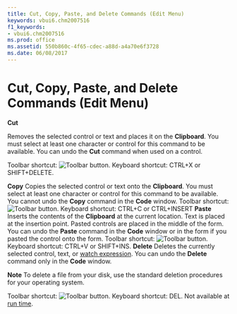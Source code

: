 ```yaml
---
title: Cut, Copy, Paste, and Delete Commands (Edit Menu)
keywords: vbui6.chm2007516
f1_keywords:
- vbui6.chm2007516
ms.prod: office
ms.assetid: 550b860c-4f65-cdec-a88d-a4a70e6f3728
ms.date: 06/08/2017
---
```



# Cut, Copy, Paste, and Delete Commands (Edit Menu)

 **Cut**

Removes the selected control or text and places it on the  **Clipboard**. You must select at least one character or control for this command to be available. You can undo the **Cut** command when used on a control.

Toolbar shortcut: 
![Toolbar button](images/tbr_cut_ZA01201694.gif). Keyboard shortcut: CTRL+X or SHIFT+DELETE.

 **Copy**
Copies the selected control or text onto the  **Clipboard**. You must select at least one character or control for this command to be available. You cannot undo the **Copy** command in the **Code** window.
Toolbar shortcut: 
![Toolbar button](images/tbr_copy_ZA01201692.gif). Keyboard shortcut: CTRL+C or CTRL+INSERT
 **Paste**
Inserts the contents of the  **Clipboard** at the current location. Text is placed at the insertion point.
Pasted controls are placed in the middle of the form.
You can undo the  **Paste** command in the **Code** window or in the form if you pasted the control onto the form.
Toolbar shortcut: 
![Toolbar button](images/tbr_pste_ZA01201730.gif). Keyboard shortcut: CTRL+V or SHIFT+INS.
 **Delete**
Deletes the currently selected control, text, or [watch expression](vbe-glossary.md). You can undo the  **Delete** command only in the **Code** window.

 **Note**  To delete a file from your disk, use the standard deletion procedures for your operating system.

Toolbar shortcut: 
![Toolbar button](images/tbr_del_ZA01201696.gif). Keyboard shortcut: DEL.
Not available at [run time](vbe-glossary.md).

